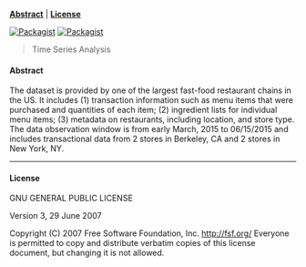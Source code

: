 **[Abstract](#abstract)** |
**[License](#license)** 

[![Packagist](https://img.shields.io/packagist/l/doctrine/orm.svg)](#license)
[![Packagist](https://img.shields.io/badge/author-avimago-green.svg)](https://github.com/magoavi)

> Time Series Analysis

#### Abstract

The dataset is provided by one of the largest fast-food restaurant chains in the US. It includes (1) transaction
information such as menu items that were purchased and quantities of each item; (2) ingredient
lists for individual menu items; (3) metadata on restaurants, including location, and store type. The
data observation window is from early March, 2015 to 06/15/2015 and includes transactional data from
2 stores in Berkeley, CA and 2 stores in New York, NY.

---

#### License

GNU GENERAL PUBLIC LICENSE

Version 3, 29 June 2007


Copyright (C) 2007 Free Software Foundation, Inc. <http://fsf.org/>
Everyone is permitted to copy and distribute verbatim copies
of this license document, but changing it is not allowed.


